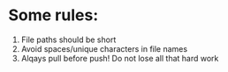 # Some rules:
1. File paths should be short
2. Avoid spaces/unique characters in file names
3. Alqays pull before push! Do not lose all that hard work 
